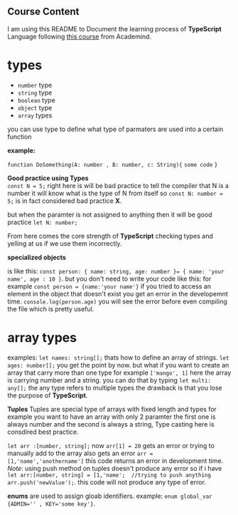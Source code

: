 ## Course Content 
I am using this README to Document the learning process of <b>TypeScript</b> Language following [this course](https://www.youtube.com/watch?v=BwuLxPH8IDs) from Academind.
# types 

- `number` type
- `string` type
- `boolean` type
- `object` type
- `array` types

you can use type to define what type of parmaters are used into a certain function 

<b>example:</b> 

`function DoSomething(A: number , B: number, c: String){`
  `some code`
`}`

<b>Good practice using Types</b><br>
`const N = 5;` right here is will be bad practice to tell the compiler that N is a number it will know what is the type of N from itself so `const N: number = 5;` is in fact considered bad practice <b>X</b>.

but when the paramter is not assigned to anything then it will be good practice `let N: number;` 

From here comes the core strength of <b>TypeScript</b>
checking types and yelling at us if we use them incorrectly.


<b>specialized objects</b> <br>

is like this:
`const person: {
    name: string,
    age: number
}= {
    name: 'your name',
    age : 10
}`.
but you don't need to write your code like this: 
for example `const person = {name:'your name'}` if you tried to access an element in the object that doesn't exist you get an error in the developemnt time.
`console.log(person.age)` you will see the error before even compiling the file which is pretty useful. 

# array types 

examples:
`let names: string[];` thats how to define an array of strings.
`let ages: number[];` you get the point by now. 
but what if you want to create an array that carry more than one type for example `['mango', 1]` here the array is carrying number and a string. you can do that by typing 
`let multi: any[];` the any type refers to multiple types the drawback is that you lose the purpose of <b>TypeScript</b>.


<b>Tuples</b>
Tuples are special type of arrays with fixed length and types for example you want to have an array with only 2 paramter the first one is always number and the second is always a string, Type casting here is consdired best practice.

`let arr :[number, string];` 
now `arr[1] = 20` gets an error or trying to manually add to the array also gets an error `arr = [1,'name','anothername']` this code returns an error in development time. 
*Note*: using push method on tuples doesn't produce any error so if i have `let arr:[number, string] = [1,'name'; 
//trying to push anything arr.push('newValue');`.
this code will not produce any type of error.

<b>enums</b>
are used to assign gloab identifiers.
example: 
`enum global_var {ADMIN='' , KEY='some key'}`. 


